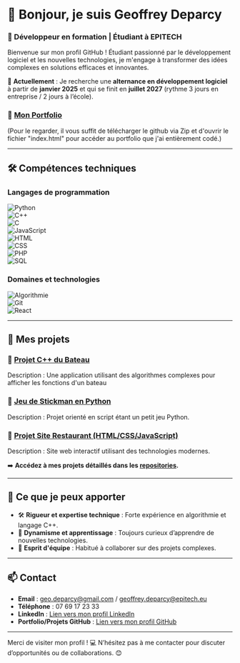 # 👋 Bonjour, je suis **Geoffrey Deparcy**

### 🚀 Développeur en formation | Étudiant à **EPITECH**
Bienvenue sur mon profil GitHub ! Étudiant passionné par le développement logiciel et les nouvelles technologies, je m'engage à transformer des idées complexes en solutions efficaces et innovantes.

🎯 **Actuellement** : Je recherche une **alternance en développement logiciel** à partir de **janvier 2025** et qui se finit en **juillet 2027** (rythme 3 jours en entreprise / 2 jours à l’école).

### 🔹 [Mon Portfolio](https://github.com/Xyrtiel/portfolio)
(Pour le regarder, il vous suffit de télécharger le github via Zip et d'ouvrir le fichier "index.html" pour accéder au portfolio que j'ai entièrement codé.)

---

## 🛠️ Compétences techniques

### Langages de programmation
![Python](https://img.shields.io/badge/-Python-3776AB?logo=python&logoColor=white&style=flat)  
![C++](https://img.shields.io/badge/-C++-00599C?logo=cplusplus&logoColor=white&style=flat)  
![C](https://img.shields.io/badge/-C-A8B9CC?logo=c&logoColor=white&style=flat)  
![JavaScript](https://img.shields.io/badge/-JavaScript-F7DF1E?logo=javascript&logoColor=black&style=flat)  
![HTML](https://img.shields.io/badge/-HTML-E34F26?logo=html5&logoColor=white&style=flat)  
![CSS](https://img.shields.io/badge/-CSS-1572B6?logo=css3&logoColor=white&style=flat)  
![PHP](https://img.shields.io/badge/-PHP-777BB4?logo=php&logoColor=white&style=flat)  
![SQL](https://img.shields.io/badge/-SQL-4479A1?logo=mysql&logoColor=white&style=flat)  

### Domaines et technologies
![Algorithmie](https://img.shields.io/badge/-Algorithmie-4CAF50?style=flat)  
![Git](https://img.shields.io/badge/-Git-F05032?logo=git&logoColor=white&style=flat)  
![React](https://img.shields.io/badge/-React-61DAFB?logo=react&logoColor=black&style=flat)  

---

## 📂 Mes projets

### 🔹 [Projet C++ du Bateau](https://github.com/Xyrtiel/code_bateau)
Description : Une application utilisant des algorithmes complexes pour afficher les fonctions d'un bateau

### 🔹 [Jeu de Stickman en Python](https://github.com/Xyrtiel/stickman_game)
Description : Projet orienté en script étant un petit jeu Python.  

### 🔹 [Projet Site Restaurant (HTML/CSS/JavaScript)](https://github.com/Xyrtiel/site_restaurant.git)
Description : Site web interactif utilisant des technologies modernes.

➡️ **Accédez à mes projets détaillés dans les [repositories](https://github.com/Xyrtiel).**

---

## 🌟 Ce que je peux apporter
- 🛠️ **Rigueur et expertise technique** : Forte expérience en algorithmie et langage C++.  
- 🌱 **Dynamisme et apprentissage** : Toujours curieux d’apprendre de nouvelles technologies.  
- 🤝 **Esprit d'équipe** : Habitué à collaborer sur des projets complexes.  

---

## 📫 Contact
- **Email** : geo.deparcy@gmail.com / geoffrey.deparcy@epitech.eu
- **Téléphone** : 07 69 17 23 33  
- **LinkedIn** : [Lien vers mon profil LinkedIn](https://www.linkedin.com/in/geoffrey-deparcy-39853232a/)  
- **Portfolio/Projets GitHub** : [Lien vers mon profil GitHub](https://github.com/Xyrtiel)  

---

Merci de visiter mon profil ! 💻 N’hésitez pas à me contacter pour discuter d’opportunités ou de collaborations. 😊  
